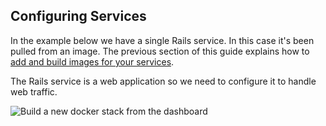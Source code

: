 <!-- usedin: [ _legacy_docker/getting-started/docker-getting-started-deployments.md] -->


## Configuring Services

In the example below we have a single Rails service. In this case it's been pulled from an image. The previous section of this guide explains how to [add and build images for your services](docker-getting-started-building-your-images#building-images).

The Rails service is a web application so we need to configure it to handle web traffic.



 ![Build a new docker stack from the dashboard](/images/guides/docker_onboarding/docker_guide_services.png)



